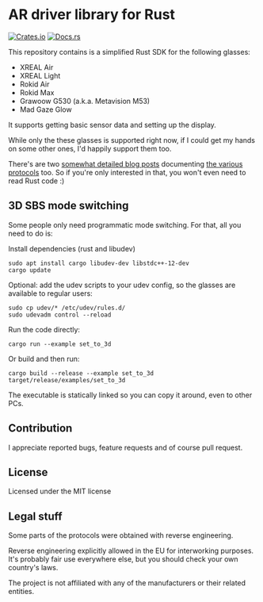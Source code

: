 # AR driver library for Rust
[![Crates.io](https://img.shields.io/crates/v/ar-drivers.svg)](https://crates.io/crates/ar-drivers)
[![Docs.rs](https://docs.rs/ar-drivers/badge.svg)](https://docs.rs/ar-drivers)

This repository contains is a simplified Rust SDK for the following glasses:

* XREAL Air
* XREAL Light
* Rokid Air
* Rokid Max
* Grawoow G530 (a.k.a. Metavision M53)
* Mad Gaze Glow

It supports getting basic sensor data and setting up the display.

While only the these glasses is supported right now, if I could get my hands on some other
ones, I'd happily support them too.

There's are two [somewhat detailed blog posts](https://voidcomputing.hu/blog/good-bad-ugly/) documenting [the various protocols](https://voidcomputing.hu/blog/worse-better-prettier/)
too. So if you're only interested in that, you won't even need to read Rust code :)

## 3D SBS mode switching

Some people only need programmatic mode switching. For that, all you need to do is:

Install dependencies (rust and libudev)

```
sudo apt install cargo libudev-dev libstdc++-12-dev
cargo update
```

Optional: add the udev scripts to your udev config, so the glasses are available to regular
users:

```
sudo cp udev/* /etc/udev/rules.d/
sudo udevadm control --reload
```

Run the code directly:

```
cargo run --example set_to_3d
```

Or build and then run:

```
cargo build --release --example set_to_3d
target/release/examples/set_to_3d
```

The executable is statically linked so you can copy it around, even to other PCs.


## Contribution

I appreciate reported bugs, feature requests and of course pull request.

## License

Licensed under the MIT license

## Legal stuff

Some parts of the protocols were obtained with reverse engineering.

Reverse engineering explicitly allowed in the EU for interworking purposes.
It's probably fair use everywhere else, but you should check your own
country's laws.

The project is not affiliated with any of the manufacturers or their related entities.
